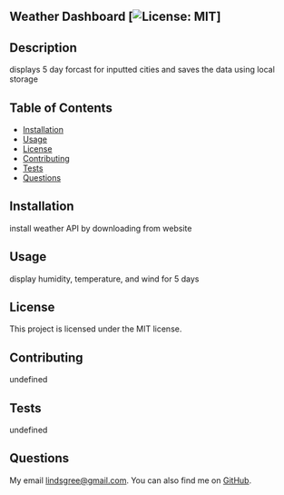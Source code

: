 
  ## Weather Dashboard    [![License: MIT](https://img.shields.io/badge/License-MIT-yellow.svg)]  
  
  ## Description
  displays 5 day forcast for inputted cities and saves the data using local storage
  
  ## Table of Contents
  - [Installation](#installation)
  - [Usage](#usage)
  - [License](#license)
  - [Contributing](#contributing)
  - [Tests](#tests)
  - [Questions](#questions)
  
  ## Installation
  install weather API by downloading from website
  
  ## Usage
  display humidity, temperature, and wind for 5 days
  
  ## License
  This project is licensed under the MIT license.
    
  
  ## Contributing
  undefined
  
  ## Tests
  undefined
  
  ## Questions
  My email [lindsgree@gmail.com](mailto:lindsgree@gmail.com). You can also find me on [GitHub](https://github.com/lindsayagreen).
  